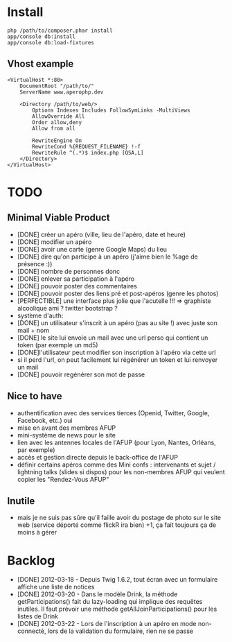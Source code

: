# Install

    php /path/to/composer.phar install
    app/console db:install
    app/console db:load-fixtures

## Vhost example


    <VirtualHost *:80>
        DocumentRoot "/path/to/"
        ServerName www.aperophp.dev

        <Directory /path/to/web/>
            Options Indexes Includes FollowSymLinks -MultiViews
            AllowOverride All
            Order allow,deny
            Allow from all
 
            RewriteEngine On
            RewriteCond %{REQUEST_FILENAME} !-f
            RewriteRule ^(.*)$ index.php [QSA,L]    
        </Directory>
    </VirtualHost>

# TODO

## Minimal Viable Product

* [DONE] créer un apéro (ville, lieu de l'apéro, date et heure)
* [DONE] modifier un apéro
* [DONE] avoir une carte (genre Google Maps) du lieu
* [DONE] dire qu'on participe à un apéro (j'aime bien le %age de présence :))
* [DONE] nombre de personnes donc
* [DONE] enlever sa participation à l'apéro
* [DONE] pouvoir poster des commentaires
* [DONE] pouvoir poster des liens pré et post-apéros (genre les photos)
* [PERFECTIBLE] une interface plus jolie que l'acutelle !!! => graphiste alcoolique ami ? twitter bootstrap ?
* système d'auth:
 * [DONE] un utilisateur s'inscrit à un apéro (pas au site !) avec juste son mail + nom
 * [DONE] le site lui envoie un mail avec une url perso qui contient un token (par exemple un md5)
 * [DONE]l'utilisateur peut modifier son inscription à l'apéro via cette url
 * si il perd l'url, on peut facilement lui régénérer un token et lui renvoyer un mail
 * [DONE] pouvoir regénérer son mot de passe

## Nice to have

* authentification avec des services tierces (Openid, Twitter, Google, Facebook, etc.) oui 
* mise en avant des membres AFUP
* mini-système de news pour le site
* lien avec les antennes locales de l'AFUP (pour Lyon, Nantes, Orléans, par exemple)
* accès et gestion directe depuis le back-office de l'AFUP
* définir certains apéros comme des Mini confs : intervenants et sujet / lightning talks (slides si dispos) pour les non-membres AFUP qui veulent copier les "Rendez-Vous AFUP"


## Inutile

* mais je ne suis pas sûre qu'il faille avoir du postage de photo sur le site web (service déporté comme flickR ira bien) +1, ça fait toujours ça de moins à gérer

# Backlog

* [DONE] 2012-03-18 - Depuis Twig 1.6.2, tout écran avec un formulaire affiche une liste de notices
* [DONE] 2012-03-20 - Dans le modèle Drink, la méthode getParticipations() fait du lazy-loading qui implique des requêtes inutiles. Il faut prévoir une méthode getAllJoinParticipations() pour les listes de Drink
* [DONE] 2012-03-22 - Lors de l'inscription à un apéro en mode non-connecté, lors de la validation du formulaire, rien ne se passe
